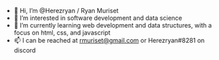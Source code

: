 - 👋 Hi, I’m @Herezryan / Ryan Muriset
- 👀 I’m interested in software development and data science
- 🌱 I’m currently learning web development and data structures, with a focus on html, css, and javascript
- 📫 I can be reached at rmuriset@gmail.com or Herezryan#8281 on discord

